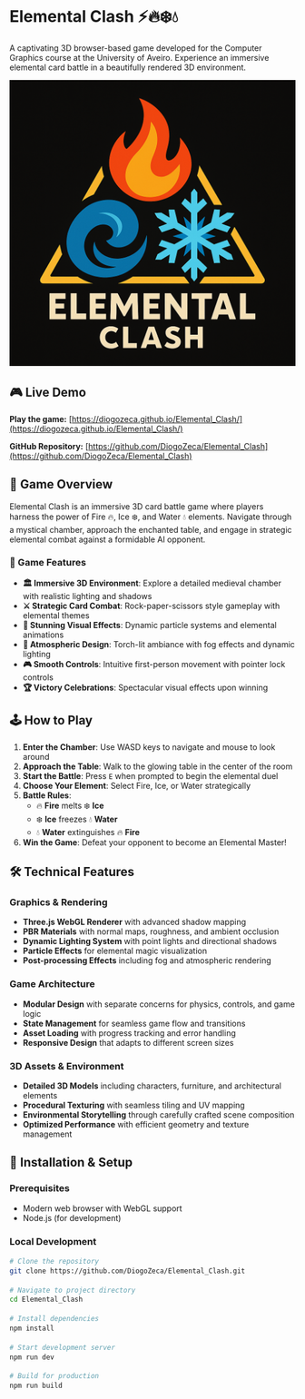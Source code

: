 # Elemental Clash ⚡🔥❄️💧

A captivating 3D browser-based game developed for the Computer Graphics course at the University of Aveiro. Experience an immersive elemental card battle in a beautifully rendered 3D environment.

![Game Logo](public/models/Elemental_Clash.png)

## 🎮 Live Demo

**Play the game:** [https://diogozeca.github.io/Elemental_Clash/](https://diogozeca.github.io/Elemental_Clash/)

**GitHub Repository:** [https://github.com/DiogoZeca/Elemental_Clash](https://github.com/DiogoZeca/Elemental_Clash)

## 🌟 Game Overview

Elemental Clash is an immersive 3D card battle game where players harness the power of Fire 🔥, Ice ❄️, and Water 💧 elements. Navigate through a mystical chamber, approach the enchanted table, and engage in strategic elemental combat against a formidable AI opponent.

### 🎯 Game Features

- **🏛️ Immersive 3D Environment**: Explore a detailed medieval chamber with realistic lighting and shadows
- **⚔️ Strategic Card Combat**: Rock-paper-scissors style gameplay with elemental themes
- **🎨 Stunning Visual Effects**: Dynamic particle systems and elemental animations
- **🎵 Atmospheric Design**: Torch-lit ambiance with fog effects and dynamic lighting
- **🎮 Smooth Controls**: Intuitive first-person movement with pointer lock controls
- **🏆 Victory Celebrations**: Spectacular visual effects upon winning

## 🕹️ How to Play

1. **Enter the Chamber**: Use WASD keys to navigate and mouse to look around
2. **Approach the Table**: Walk to the glowing table in the center of the room
3. **Start the Battle**: Press `E` when prompted to begin the elemental duel
4. **Choose Your Element**: Select Fire, Ice, or Water strategically
5. **Battle Rules**:
   - 🔥 **Fire** melts ❄️ **Ice**
   - ❄️ **Ice** freezes 💧 **Water** 
   - 💧 **Water** extinguishes 🔥 **Fire**
6. **Win the Game**: Defeat your opponent to become an Elemental Master!

## 🛠️ Technical Features

### Graphics & Rendering
- **Three.js WebGL Renderer** with advanced shadow mapping
- **PBR Materials** with normal maps, roughness, and ambient occlusion
- **Dynamic Lighting System** with point lights and directional shadows
- **Particle Effects** for elemental magic visualization
- **Post-processing Effects** including fog and atmospheric rendering

### Game Architecture
- **Modular Design** with separate concerns for physics, controls, and game logic
- **State Management** for seamless game flow and transitions
- **Asset Loading** with progress tracking and error handling
- **Responsive Design** that adapts to different screen sizes

### 3D Assets & Environment
- **Detailed 3D Models** including characters, furniture, and architectural elements
- **Procedural Texturing** with seamless tiling and UV mapping
- **Environmental Storytelling** through carefully crafted scene composition
- **Optimized Performance** with efficient geometry and texture management

## 🚀 Installation & Setup

### Prerequisites
- Modern web browser with WebGL support
- Node.js (for development)

### Local Development
````bash
# Clone the repository
git clone https://github.com/DiogoZeca/Elemental_Clash.git

# Navigate to project directory
cd Elemental_Clash

# Install dependencies
npm install

# Start development server
npm run dev

# Build for production
npm run build